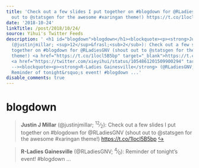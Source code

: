 ```yaml
---
title: 'Check out a few slides I put together on #blogdown for @RLadiesGNV (shout
  out to @statsgen for the awesome #xaringan theme!) https://t.co/1locl5B5bp'
date: '2018-10-24'
linkTitle: /post/2018/10/24/
source: Yihui's Twitter Feeds
description: ' <h1 id="blogdown">blogdown</h1><blockquote><p><strong>Justin J Millar</strong>
  (@justinjmillar; <sup>12</sup>&frasl;<sub>2</sub>): Check out a few slides I put
  together on #blogdown for @RLadiesGNV (shout out to @statsgen for the awesome #xaringan
  theme!) <a href="https://t.co/1locl5B5bp" target="_blank">https://t.co/1locl5B5bp</a>
  <a href="https://twitter.com/xieyihui/status/1054861201509900294" target="_blank">&#8618;</a></p></blockquote><!--
  --><blockquote><p><strong>R-Ladies Gainesville</strong> (@RLadiesGNV; <sup>4</sup>&frasl;<sub>0</sub>):
  Reminder of tonight&rsquo;s event! #blogdown ...'
disable_comments: true
---
```

 <h1 id="blogdown">blogdown</h1><blockquote><p><strong>Justin J Millar</strong> (@justinjmillar; <sup>12</sup>&frasl;<sub>2</sub>): Check out a few slides I put together on #blogdown for @RLadiesGNV (shout out to @statsgen for the awesome #xaringan theme!) <a href="https://t.co/1locl5B5bp" target="_blank">https://t.co/1locl5B5bp</a> <a href="https://twitter.com/xieyihui/status/1054861201509900294" target="_blank">&#8618;</a></p></blockquote><!-- --><blockquote><p><strong>R-Ladies Gainesville</strong> (@RLadiesGNV; <sup>4</sup>&frasl;<sub>0</sub>): Reminder of tonight&rsquo;s event! #blogdown ...